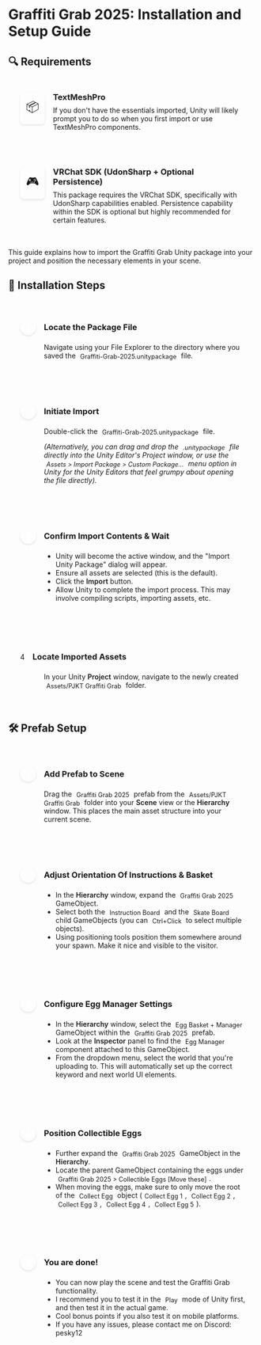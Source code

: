 <div class="guide-page">

# Graffiti Grab 2025: Installation and Setup Guide

## 🔍 Requirements

<div> <!-- Removed class="prerequisites-grid" -->
  <div class="prereq-card">
    <div class="prereq-icon">📦</div>
    <div class="prereq-content">
      <h3>TextMeshPro</h3>
      <p>If you don't have the essentials imported, Unity will likely prompt you to do so when you first import or use TextMeshPro components.</p>
    </div>
  </div>
  <div class="prereq-card">
    <div class="prereq-icon">🎮</div>
    <div class="prereq-content">
      <h3>VRChat SDK (UdonSharp + Optional Persistence)</h3>
      <p>This package requires the VRChat SDK, specifically with UdonSharp capabilities enabled. Persistence capability within the SDK is optional but highly recommended for certain features.</p>
    </div>
  </div>
</div>

This guide explains how to import the Graffiti Grab Unity package into your project and position the necessary elements in your scene.

## 📝 Installation Steps

<div class="steps-container">
  <div class="step-card">
    <div class="step-header">
      <div class="step-number">1</div>
      <h3>Locate the Package File</h3>
    </div>
    <div class="step-content">
      <p>Navigate using your File Explorer to the directory where you saved the <code>Graffiti-Grab-2025.unitypackage</code> file.</p>
    </div>
  </div>
  <div class="step-card">
    <div class="step-header">
      <div class="step-number">2</div>
      <h3>Initiate Import</h3>
    </div>
    <div class="step-content">
      <p>Double-click the <code>Graffiti-Grab-2025.unitypackage</code> file.</p>
      <p><em>(Alternatively, you can drag and drop the <code>.unitypackage</code> file directly into the Unity Editor's Project window, or use the <code>Assets > Import Package > Custom Package...</code> menu option in Unity for the Unity Editors that feel grumpy about opening the file directly).</em></p>
    </div>
  </div>
  <div class="step-card">
    <div class="step-header">
      <div class="step-number">3</div>
      <h3>Confirm Import Contents & Wait</h3>
    </div>    <div class="step-content">
      <ul>
        <li>Unity will become the active window, and the "Import Unity Package" dialog will appear.</li>
        <li>Ensure all assets are selected (this is the default).</li>
        <li>Click the <strong>Import</strong> button.</li>
        <li>Allow Unity to complete the import process. This may involve compiling scripts, importing assets, etc.</li>
      </ul>
    </div>
  </div>
   <div class="step-card">
    <div class="step-header">
      <div the="step-number">4</div>
      <h3>Locate Imported Assets</h3>
    </div>
    <div class="step-content">
      <p>In your Unity <strong>Project</strong> window, navigate to the newly created <code>Assets/PJKT Graffiti Grab</code> folder.</p>
    </div>
  </div>
</div>

## 🛠️ Prefab Setup

<div class="steps-container">
  <div class="step-card">
    <div class="step-header">
      <div class="step-number">1</div>
      <h3>Add Prefab to Scene</h3>
    </div>
    <div class="step-content">
      <p>Drag the <code>Graffiti Grab 2025</code> prefab from the <code>Assets/PJKT Graffiti Grab</code> folder into your <strong>Scene</strong> view or the <strong>Hierarchy</strong> window. This places the main asset structure into your current scene.</p>
    </div>
  </div>  <div class="step-card">
    <div class="step-header">
      <div class="step-number">2</div>
      <h3>Adjust Orientation Of Instructions & Basket</h3>
    </div>    <div class="step-content">
      <ul>
        <li>In the <strong>Hierarchy</strong> window, expand the <code>Graffiti Grab 2025</code> GameObject.</li>
        <li>Select both the <code>Instruction Board</code> and the <code>Skate Board</code> child GameObjects (you can <code>Ctrl+Click</code> to select multiple objects).</li>
        <li>Using positioning tools position them somewhere around your spawn. Make it nice and visible to the visitor.</li>
      </ul>
    </div>
  </div>  <div class="step-card featured">
    <div class="step-header">
      <div class="step-number">3</div>
      <h3>Configure Egg Manager Settings</h3>
    </div>    <div class="step-content">
      <ul>
        <li>In the <strong>Hierarchy</strong> window, select the <code>Egg Basket + Manager</code> GameObject within the <code>Graffiti Grab 2025</code> prefab.</li>
        <li>Look at the <strong>Inspector</strong> panel to find the <code>Egg Manager</code> component attached to this GameObject.</li>
        <li>From the dropdown menu, select the world that you're uploading to. This will automatically set up the correct keyword and next world UI elements.</li>
      </ul>
    </div>
  </div>
  <div class="step-card">
    <div class="step-header">
      <div class="step-number">4</div>
      <h3>Position Collectible Eggs</h3>
    </div>    <div class="step-content">
      <ul>
        <li>Further expand the <code>Graffiti Grab 2025</code> GameObject in the <strong>Hierarchy</strong>.</li>
        <li>Locate the parent GameObject containing the eggs under <code>Graffiti Grab 2025 > Collectible Eggs [Move these]</code>.</li>
        <li>When moving the eggs, make sure to only move the root of the <code>Collect Egg</code> object (<code>Collect Egg 1</code>, <code>Collect Egg 2</code>, <code>Collect Egg 3</code>, <code>Collect Egg 4</code>, <code>Collect Egg 5</code>).</li>
      </ul>
    </div>
  </div>
  <div class="step-card">
    <div class="step-header">
      <div class="step-number">4</div>
      <h3>You are done!</h3>
    </div>    <div class="step-content">
      <ul>
        <li>You can now play the scene and test the Graffiti Grab functionality.</li>
        <li>I recommend you to test it in the <code>Play</code> mode of Unity first, and then test it in the actual game.</li>
        <li>Cool bonus points if you also test it on mobile platforms.</li>
        <li>If you have any issues, please contact me on Discord: pesky12</li>
      </ul>
    </div>
  </div>
</div>

<style scoped>
.guide-page {
  width: 100%;
  max-width: 100%;
}

.guide-hero {
  padding: 4rem 2rem;
  text-align: center;
  background: linear-gradient(135deg, var(--vp-c-bg-soft) 0%, var(--vp-c-bg) 100%);
  border-radius: 12px;
  margin: 1rem 0 3rem;
}

.hero-content {
  max-width: 800px;
  margin: 0 auto;
}

.hero-icon {
  font-size: 3rem;
  margin-bottom: 1rem;
}

.hero-content h1 {
  font-size: 2.5rem;
  font-weight: 700;
  margin-bottom: 1rem;
  background: linear-gradient(120deg, var(--vp-c-brand) 0%, var(--vp-c-brand-light) 100%);
  -webkit-background-clip: text;
  -webkit-text-fill-color: transparent;
}

.hero-tagline {
  font-size: 1.2rem;
  color: var(--vp-c-text-2);
  margin: 0;
}

.prerequisites-grid {
  display: grid;
  grid-template-columns: repeat(auto-fit, minmax(280px, 1fr));
  gap: 1.5rem;
  margin: 2rem 0;
}

.prereq-card {
  display: flex;
  align-items: flex-start;
  gap: 1rem;
  padding: 1.5rem;
  background: var(--vp-c-bg-soft);
  border-radius: 8px;
  border: 1px solid var(--vp-c-divider);
  margin-bottom: 1.5rem;
}

.prereq-icon {
  font-size: 1.5rem;
  padding: 0.75rem;
  background: var(--vp-c-bg);
  border-radius: 8px;
  box-shadow: 0 2px 4px rgba(0,0,0,0.1);
}

.prereq-content h3 {
  margin: 0 0 0.5rem;
}

.prereq-content p {
  margin: 0;
  color: var(--vp-c-text-2);
}

.steps-container {
  display: flex;
  flex-direction: column;
  gap: 2rem;
  margin: 2rem 0;
}

.step-card {
  background: var(--vp-c-bg-soft);
  border-radius: 12px;
  border: 1px solid var(--vp-c-divider);
  padding: 1.5rem;
}

.step-card.featured {
  background: linear-gradient(135deg, var(--vp-c-bg-soft) 0%, var(--vp-c-bg) 100%);
  border: 1px solid var(--vp-c-brand);
}

.step-header {
  display: flex;
  align-items: center;
  gap: 1rem;
  margin-bottom: 1rem;
}

.step-number {
  width: 2rem;
  height: 2rem;
  background: var(--vp-c-brand-dark);
  color: white;
  border-radius: 50%;
  display: flex;
  align-items: center;
  justify-content: center;
  font-weight: 600;
  font-size: 1.1rem;
  box-shadow: 0 2px 4px rgba(0,0,0,0.1);
  flex-shrink: 0;
}

.step-header h3 {
  margin: 0;
  line-height: 2rem;
}

.step-content {
  margin-left: 3rem;
}

.step-content p, .step-content em {
  margin-bottom: 0.5rem;
}

.step-content strong {
  font-weight: 600;
}

.step-content code {
  background: var(--vp-c-bg);
  border: 1px solid var(--vp-c-divider);
  border-radius: 4px;
  padding: 0.2em 0.4em;
  font-size: 0.9em;
  font-family: var(--vp-font-family-mono);
}

.step-grid {
  display: grid;
  grid-template-columns: repeat(auto-fit, minmax(250px, 1fr));
  gap: 1.5rem;
}

.grid-item h4 {
  margin: 0 0 0.75rem;
  color: var(--vp-c-text-1);
}

.step-list {
  margin: 0.5rem 0;
  padding-left: 1.25rem;
}

.step-list li {
  margin: 0.5rem 0;
  color: var(--vp-c-text-1);
}

.step-tip, .step-note {
  display: flex;
  align-items: center;
  gap: 0.75rem;
  margin-top: 1rem;
  padding: 0.75rem;
  background: var(--vp-c-bg);
  border-radius: 6px;
  font-size: 0.9rem;
}

.alert {
  display: flex;
  align-items: center;
  gap: 0.75rem;
  margin-top: 1rem;
  padding: 0.75rem;
  border-radius: 6px;
  font-size: 0.9rem;
}

.alert.info {
  background: var(--vp-c-bg);
  border-left: 4px solid var(--vp-c-brand);
}

.alert.warning {
  background: var(--vp-c-warning-soft);
  border-left: 4px solid var(--vp-c-warning);
}

.alert.danger {
  background: var(--vp-c-danger-soft);
  border-left: 4px solid var(--vp-c-danger);
  color: var(--vp-c-danger-text);
}

.alert.tip {
  background: var(--vp-c-tip-soft);
  border-left: 4px solid var(--vp-c-tip);
}

.check-list {
  display: flex;
  flex-direction: column;
  gap: 0.5rem;
}

.check-item {
  display: flex;
  align-items: center;
  gap: 0.75rem;
  padding: 0.5rem;
  background: var(--vp-c-bg);
  border-radius: 4px;
}

.check-icon {
  color: var(--vp-c-brand);
}

.success-panel {
  display: flex;
  align-items: center;
  gap: 1.5rem;
  padding: 2rem;
  background: var(--vp-c-bg-soft);
  border-radius: 12px;
  border: 1px solid var(--vp-c-brand);
  margin: 2rem 0;
}

.success-icon {
  font-size: 2.5rem;
}

.success-content h3 {
  margin: 0 0 0.5rem;
  color: var(--vp-c-brand);
}

.success-content p {
  margin: 0;
  color: var(--vp-c-text-2);
}

.next-steps-grid {
  display: grid;
  grid-template-columns: repeat(auto-fit, minmax(250px, 1fr));
  gap: 1.5rem;
  margin: 2rem 0;
}

.next-card {
  display: flex;
  align-items: flex-start;
  gap: 1rem;
  padding: 1.25rem;
  background: var(--vp-c-bg-soft);
  border-radius: 8px;
  border: 1px solid var(--vp-c-divider);
  transition: all 0.3s ease;
}

.next-card:hover {
  transform: translateY(-2px);
  box-shadow: 0 4px 12px rgba(0, 0, 0, 0.1);
  border-color: var(--vp-c-brand);
}

.next-icon {
  font-size: 1.5rem;
  padding: 0.75rem;
  background: var(--vp-c-bg);
  border-radius: 8px;
}

.next-content h4 {
  margin: 0 0 0.25rem;
}

.next-content p {
  margin: 0;
  color: var(--vp-c-text-2);
  font-size: 0.9rem;
}

kbd {
  background: var(--vp-c-bg);
  border: 1px solid var(--vp-c-divider);
  border-radius: 4px;
  padding: 0.2em 0.4em;
  font-size: 0.9em;
  font-family: var(--vp-font-family-mono);
}

@media (max-width: 640px) {
  .guide-hero {
    padding: 3rem 1rem;
  }

  .hero-content h1 {
    font-size: 2rem;
  }

  .hero-tagline {
    font-size: 1.1rem;
  }

  .step-content {
    margin-left: 0;
    margin-top: 1rem;
  }

  .success-panel {
    flex-direction: column;
    text-align: center;
    padding: 1.5rem;
  }

  .next-card {
    flex-direction: column;
    align-items: center;
    text-align: center;
  }
}
</style>

</div>
